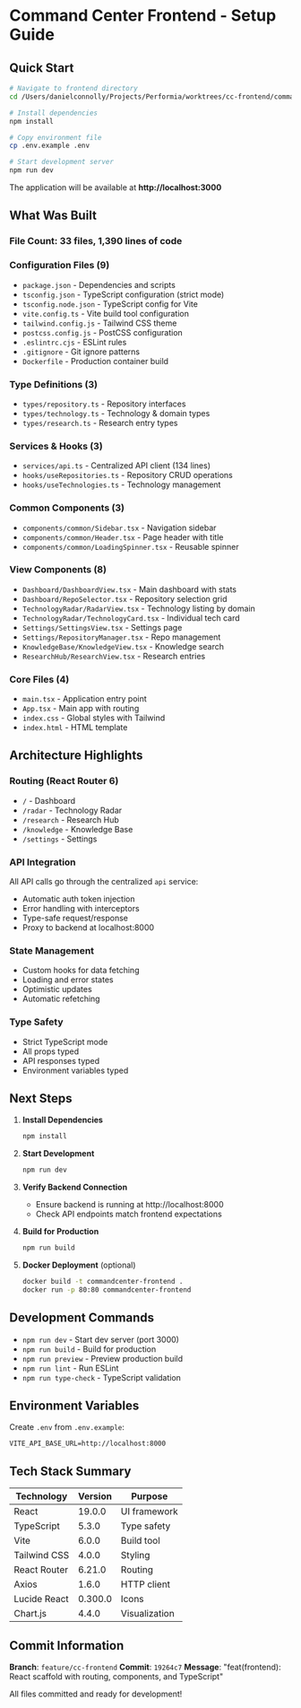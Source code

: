# Command Center Frontend - Setup Guide

## Quick Start

```bash
# Navigate to frontend directory
cd /Users/danielconnolly/Projects/Performia/worktrees/cc-frontend/commandcenter/frontend

# Install dependencies
npm install

# Copy environment file
cp .env.example .env

# Start development server
npm run dev
```

The application will be available at **http://localhost:3000**

## What Was Built

### File Count: 33 files, 1,390 lines of code

### Configuration Files (9)
- `package.json` - Dependencies and scripts
- `tsconfig.json` - TypeScript configuration (strict mode)
- `tsconfig.node.json` - TypeScript config for Vite
- `vite.config.ts` - Vite build tool configuration
- `tailwind.config.js` - Tailwind CSS theme
- `postcss.config.js` - PostCSS configuration
- `.eslintrc.cjs` - ESLint rules
- `.gitignore` - Git ignore patterns
- `Dockerfile` - Production container build

### Type Definitions (3)
- `types/repository.ts` - Repository interfaces
- `types/technology.ts` - Technology & domain types
- `types/research.ts` - Research entry types

### Services & Hooks (3)
- `services/api.ts` - Centralized API client (134 lines)
- `hooks/useRepositories.ts` - Repository CRUD operations
- `hooks/useTechnologies.ts` - Technology management

### Common Components (3)
- `components/common/Sidebar.tsx` - Navigation sidebar
- `components/common/Header.tsx` - Page header with title
- `components/common/LoadingSpinner.tsx` - Reusable spinner

### View Components (8)
- `Dashboard/DashboardView.tsx` - Main dashboard with stats
- `Dashboard/RepoSelector.tsx` - Repository selection grid
- `TechnologyRadar/RadarView.tsx` - Technology listing by domain
- `TechnologyRadar/TechnologyCard.tsx` - Individual tech card
- `Settings/SettingsView.tsx` - Settings page
- `Settings/RepositoryManager.tsx` - Repo management
- `KnowledgeBase/KnowledgeView.tsx` - Knowledge search
- `ResearchHub/ResearchView.tsx` - Research entries

### Core Files (4)
- `main.tsx` - Application entry point
- `App.tsx` - Main app with routing
- `index.css` - Global styles with Tailwind
- `index.html` - HTML template

## Architecture Highlights

### Routing (React Router 6)
- `/` - Dashboard
- `/radar` - Technology Radar
- `/research` - Research Hub
- `/knowledge` - Knowledge Base
- `/settings` - Settings

### API Integration
All API calls go through the centralized `api` service:
- Automatic auth token injection
- Error handling with interceptors
- Type-safe request/response
- Proxy to backend at localhost:8000

### State Management
- Custom hooks for data fetching
- Loading and error states
- Optimistic updates
- Automatic refetching

### Type Safety
- Strict TypeScript mode
- All props typed
- API responses typed
- Environment variables typed

## Next Steps

1. **Install Dependencies**
   ```bash
   npm install
   ```

2. **Start Development**
   ```bash
   npm run dev
   ```

3. **Verify Backend Connection**
   - Ensure backend is running at http://localhost:8000
   - Check API endpoints match frontend expectations

4. **Build for Production**
   ```bash
   npm run build
   ```

5. **Docker Deployment** (optional)
   ```bash
   docker build -t commandcenter-frontend .
   docker run -p 80:80 commandcenter-frontend
   ```

## Development Commands

- `npm run dev` - Start dev server (port 3000)
- `npm run build` - Build for production
- `npm run preview` - Preview production build
- `npm run lint` - Run ESLint
- `npm run type-check` - TypeScript validation

## Environment Variables

Create `.env` from `.env.example`:

```env
VITE_API_BASE_URL=http://localhost:8000
```

## Tech Stack Summary

| Technology | Version | Purpose |
|------------|---------|---------|
| React | 19.0.0 | UI framework |
| TypeScript | 5.3.0 | Type safety |
| Vite | 6.0.0 | Build tool |
| Tailwind CSS | 4.0.0 | Styling |
| React Router | 6.21.0 | Routing |
| Axios | 1.6.0 | HTTP client |
| Lucide React | 0.300.0 | Icons |
| Chart.js | 4.4.0 | Visualization |

## Commit Information

**Branch**: `feature/cc-frontend`
**Commit**: `19264c7`
**Message**: "feat(frontend): React scaffold with routing, components, and TypeScript"

All files committed and ready for development!
